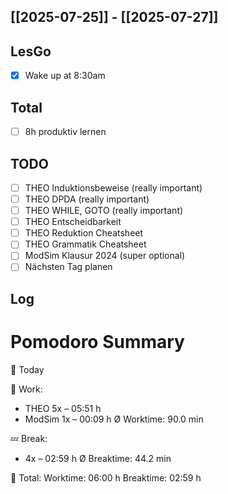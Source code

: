 ## [[2025-07-25]] - [[2025-07-27]]
## LesGo
- [x] Wake up at 8:30am
## Total
- [ ] 8h produktiv lernen 
## TODO
- [ ] THEO Induktionsbeweise (really important)
- [ ] THEO DPDA (really important)
- [ ] THEO WHILE, GOTO (really important)
- [ ] THEO Entscheidbarkeit
- [ ] THEO Reduktion Cheatsheet
- [ ] THEO Grammatik Cheatsheet
- [ ] ModSim Klausur 2024 (super optional)
- [ ] Nächsten Tag planen

## Log

# Pomodoro Summary

📅 Today

🍅 Work:
- THEO        5x – 05:51 h
- ModSim      1x – 00:09 h
Ø Worktime: 90.0 min

💤 Break:
- 4x – 02:59 h
Ø Breaktime: 44.2 min

🧠 Total:
Worktime:  06:00 h
Breaktime: 02:59 h

